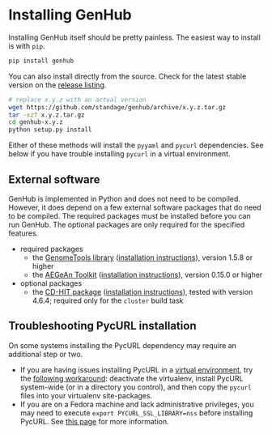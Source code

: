 Installing GenHub
=================

Installing GenHub itself should be pretty painless.
The easiest way to install is with `pip`.

```bash
pip install genhub
```

You can also install directly from the source.
Check for the latest stable version on the [release listing][rel].

```bash
# replace x.y.z with an actual version
wget https://github.com/standage/genhub/archive/x.y.z.tar.gz
tar -xzf x.y.z.tar.gz
cd genhub-x.y.z
python setup.py install
```

Either of these methods will install the `pyyaml` and `pycurl` dependencies.
See below if you have trouble installing `pycurl` in a virtual environment.

## External software

GenHub is implemented in Python and does not need to be compiled.
However, it does depend on a few external software packages that do need to be compiled.
The required packages must be installed before you can run GenHub.
The optional packages are only required for the specified features.

- required packages
    - the [GenomeTools library][gt] ([installation instructions][gt-install]), version 1.5.8 or higher
    - the [AEGeAn Toolkit][agn] ([installation instructions][agn-install]), version 0.15.0 or higher
- optional packages
    - the [CD-HIT package][cdhit] ([installation instructions][cdhit-install]), tested with version 4.6.4;
      required only for the `cluster` build task

## Troubleshooting PycURL installation

On some systems installing the PycURL dependency may require an additional step or two.

- If you are having issues installing PycURL in a [virtual environment][venv], try the [following workaround][curl]: deactivate the virtualenv, install PycURL system-wide (or in a directory you control), and then copy the `pycurl` files into your virtualenv site-packages.
- If you are on a Fedora machine and lack administrative privileges, you may need to execute `export PYCURL_SSL_LIBRARY=nss` before installing PycURL. See [this page][pycurl_ssl] for more information.


[gt]: https://github.com/genometools/genometools
[gt-install]: https://github.com/genometools/genometools
[agn]: http://standage.github.io/AEGeAn
[agn-install]: http://aegean.readthedocs.org/
[cdhit]: http://weizhongli-lab.org/cd-hit/
[cdhit-install]: http://weizhongli-lab.org/cd-hit/download.php
[venv]: http://docs.python-guide.org/en/latest/dev/virtualenvs/
[curl]: http://eon01.com/blog/hacking-pycurl-installation-problem-within-virtualenv/
[pycurl_ssl]: http://pycurl.sourceforge.net/doc/install.html#pip-and-cached-pycurl-package
[rel]: https://github.com/standage/genhub/releases
